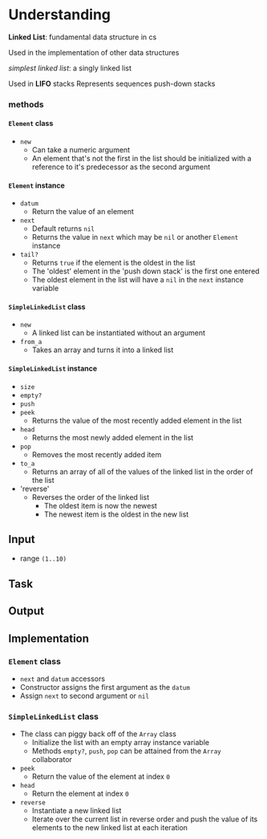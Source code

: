 # Understanding
__Linked List__: fundamental data structure in cs

Used in the implementation of other data structures

*simplest linked list*: a singly linked list

Used in __LIFO__ stacks
Represents sequences
push-down stacks

### methods

#### `Element` class
- `new`
  + Can take a numeric argument
  + An element that's not the first in the list should be initialized with
    a reference to it's predecessor as the second argument


#### `Element` instance
- `datum`
  + Return the value of an element
- `next`
  + Default returns `nil`
  + Returns the value in `next` which may be `nil` or another `Element` instance
- `tail?`
  + Returns `true` if the element is the oldest in the list
  + The 'oldest' element in the 'push down stack' is the first one entered
  + The oldest element in the list will have a `nil` in the `next` instance variable

#### `SimpleLinkedList` class
- `new`
  + A linked list can be instantiated without an argument
- `from_a`
  + Takes an array and turns it into a linked list

#### `SimpleLinkedList` instance
- `size`
- `empty?`
- `push`
- `peek`
  + Returns the value of the most recently added element in the list
- `head`
  + Returns the most newly added element in the list
- `pop`
  + Removes the most recently added item
- `to_a`
  + Returns an array of all of the values of the linked list in the order of the list
- 'reverse'
  + Reverses the order of the linked list
    * The oldest item is now the newest
    * The newest item is the oldest in the new list

## Input
- range `(1..10)`

## Task
 
## Output


## Implementation

### `Element` class
- `next` and `datum` accessors
- Constructor assigns the first argument as the `datum`
- Assign `next` to second argument or `nil`

### `SimpleLinkedList` class
- The class can piggy back off of the `Array` class
  + Initialize the list with an empty array instance variable
  + Methods `empty?`, `push`, `pop` can be attained from the `Array` collaborator
- `peek`
  + Return the value of the element at index `0`
- `head`
  + Return the element at index `0`
- `reverse`
  + Instantiate a new linked list
  + Iterate over the current list in reverse order and push the value of its elements to the new linked list at each iteration


